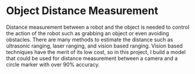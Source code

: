 # Object Distance Measurement

Distance measurement between a robot and the object is needed to control the action of the robot such as grabbing an object or even avoiding obstacles. There are many methods to estimate the distance such as ultrasonic ranging, laser ranging, and vision based ranging. Vision based techniques have the merit of its low cost, so in this project, I build a model that could be used for distance measurement between a camera and a circle marker with over 90% accuracy.
